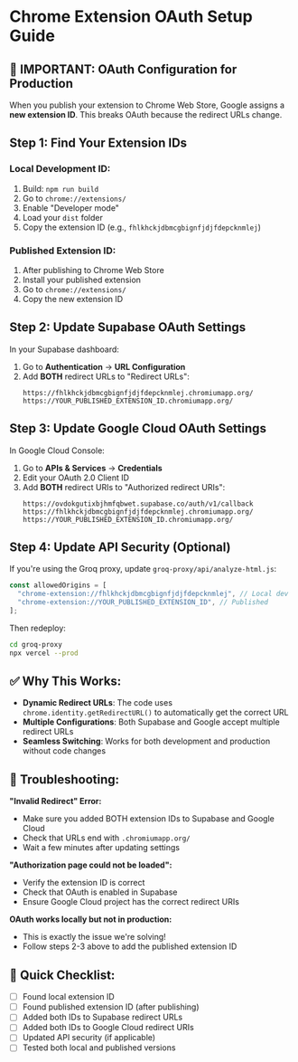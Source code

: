 # Chrome Extension OAuth Setup Guide

## 🚨 **IMPORTANT: OAuth Configuration for Production**

When you publish your extension to Chrome Web Store, Google assigns a **new extension ID**. This breaks OAuth because the redirect URLs change.

## Step 1: Find Your Extension IDs

### Local Development ID:

1. Build: `npm run build`
2. Go to `chrome://extensions/`
3. Enable "Developer mode"
4. Load your `dist` folder
5. Copy the extension ID (e.g., `fhlkhckjdbmcgbignfjdjfdepcknmlej`)

### Published Extension ID:

1. After publishing to Chrome Web Store
2. Install your published extension
3. Go to `chrome://extensions/`
4. Copy the new extension ID

## Step 2: Update Supabase OAuth Settings

In your Supabase dashboard:

1. Go to **Authentication** → **URL Configuration**
2. Add **BOTH** redirect URLs to "Redirect URLs":
   ```
   https://fhlkhckjdbmcgbignfjdjfdepcknmlej.chromiumapp.org/
   https://YOUR_PUBLISHED_EXTENSION_ID.chromiumapp.org/
   ```

## Step 3: Update Google Cloud OAuth Settings

In Google Cloud Console:

1. Go to **APIs & Services** → **Credentials**
2. Edit your OAuth 2.0 Client ID
3. Add **BOTH** redirect URIs to "Authorized redirect URIs":
   ```
   https://ovdokgutixbjhmfqbwet.supabase.co/auth/v1/callback
   https://fhlkhckjdbmcgbignfjdjfdepcknmlej.chromiumapp.org/
   https://YOUR_PUBLISHED_EXTENSION_ID.chromiumapp.org/
   ```

## Step 4: Update API Security (Optional)

If you're using the Groq proxy, update `groq-proxy/api/analyze-html.js`:

```javascript
const allowedOrigins = [
  "chrome-extension://fhlkhckjdbmcgbignfjdjfdepcknmlej", // Local dev
  "chrome-extension://YOUR_PUBLISHED_EXTENSION_ID", // Published
];
```

Then redeploy:

```bash
cd groq-proxy
npx vercel --prod
```

## ✅ **Why This Works:**

- **Dynamic Redirect URLs**: The code uses `chrome.identity.getRedirectURL()` to automatically get the correct URL
- **Multiple Configurations**: Both Supabase and Google accept multiple redirect URLs
- **Seamless Switching**: Works for both development and production without code changes

## 🔧 **Troubleshooting:**

**"Invalid Redirect" Error:**

- Make sure you added BOTH extension IDs to Supabase and Google Cloud
- Check that URLs end with `.chromiumapp.org/`
- Wait a few minutes after updating settings

**"Authorization page could not be loaded":**

- Verify the extension ID is correct
- Check that OAuth is enabled in Supabase
- Ensure Google Cloud project has the correct redirect URIs

**OAuth works locally but not in production:**

- This is exactly the issue we're solving!
- Follow steps 2-3 above to add the published extension ID

## 📝 **Quick Checklist:**

- [ ] Found local extension ID
- [ ] Found published extension ID (after publishing)
- [ ] Added both IDs to Supabase redirect URLs
- [ ] Added both IDs to Google Cloud redirect URIs
- [ ] Updated API security (if applicable)
- [ ] Tested both local and published versions
